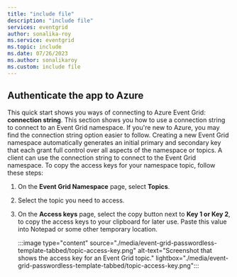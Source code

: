 ```yaml
---
title: "include file"
description: "include file"
services: eventgrid
author: sonalika-roy
ms.service: eventgrid
ms.topic: include
ms.date: 07/26/2023
ms.author: sonalikaroy
ms.custom: include file
---
```


## Authenticate the app to Azure

This quick start shows you ways of connecting to Azure Event Grid: **connection string**. This section shows you how to use a connection string to connect to an Event Grid namespace. If you're new to Azure, you may find the connection string option easier to follow. Creating a new Event Grid namespace automatically generates an initial primary and secondary key that each grant full control over all aspects of the namespace or topics. A client can use the connection string to connect to the Event Grid namespace. To copy the access keys for your namespace topic, follow these steps: 

1. On the **Event Grid Namespace** page, select **Topics**.
2. Select the topic you need to access.
3. On the **Access keys** page, select the copy button next to **Key 1 or Key 2**, to copy the access keys to your clipboard for later use. Paste this value into Notepad or some other temporary location.

    :::image type="content" source="./media/event-grid-passwordless-template-tabbed/topic-access-key.png" alt-text="Screenshot that shows the access key for an Event Grid topic." lightbox="./media/event-grid-passwordless-template-tabbed/topic-access-key.png":::
